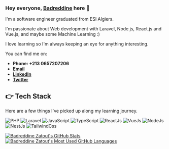 ### Hey everyone, [Badreddine](https://badreddinezatout.github.io/) here 👋

I'm a software engineer graduated from ESI Algiers.

I'm passionate about Web development with Laravel, Node.js, React.js and Vue.js, and maybe some Machine Learning :)

I love learning so I'm always keeping an eye for anything interesting.

You can find me on:

- **Phone: +213 0657207206**
- **[Email](hb_zatout@esi.dz)**
- **[LinkedIn](https://www.linkedin.com/in/badreddine-zatout/)**
- **[Twitter](https://twitter.com/B_Note_99)**

## 👉 Tech Stack

Here are a few things I've picked up along my learning journey.

![PHP](https://img.shields.io/badge/-PHP-7a86b8?style=for-the-badge&logo=php&logoColor=white)
![Laravel](https://img.shields.io/badge/Laravel-f9322c?style=for-the-badge&logo=laravel&logoColor=white)
![JavaScript](https://img.shields.io/badge/Javascript-F7DF1E?style=for-the-badge&logo=javascript&logoColor=white)
![TypeScript](https://img.shields.io/badge/Typescript-007acc?style=for-the-badge&logo=typescript&logoColor=white)
![ReactJs](https://img.shields.io/badge/ReactJs-61DBFB?style=for-the-badge&logo=react&logoColor=white)
![VueJs](https://img.shields.io/badge/VueJs-42b883?style=for-the-badge&logo=v&logoColor=white)
![NodeJs](https://img.shields.io/badge/NodeJs-3c873a?style=for-the-badge&logo=Node.js&logoColor=white)
![NestJs](https://img.shields.io/badge/nestjs-E0234E?style=for-the-badge&logo=nestjs&logoColor=white)
![TailwindCss](https://img.shields.io/badge/TailwindCss-38bdf8?style=for-the-badge&logo=tailwindcss&logoColor=white)

<a href="https://github.com/anuraghazra/github-readme-stats">
  <img align="top" src="https://github-readme-stats.vercel.app/api?username=BadreddineZatout&hide=contribs&count_private=true&theme=dracula&show_icons=true" alt="Badreddine Zatout's GitHub Stats" />
</a>

<a href="https://github.com/anuraghazra/github-readme-stats">
  <img align="top" src="https://github-readme-stats.vercel.app/api/top-langs/?username=BadreddineZatout&count_private=true&theme=dracula&show_icons=true&hide=css&layout=compact&card_width=270" alt="Badreddine Zatout's Most Used GitHub Languages" />
</a>
